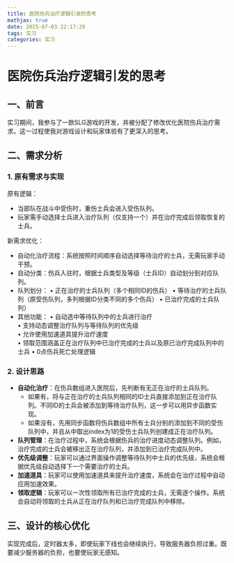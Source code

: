 ```yaml
---
title: 医院伤兵治疗逻辑引发的思考
mathjax: true
date: 2025-07-03 22:17:29
tags: 实习
categories: 实习
---
```


# 医院伤兵治疗逻辑引发的思考

## 一、前言
实习期间，我参与了一款SLG游戏的开发，并被分配了修改优化医院伤兵治疗需求。这一过程使我对游戏设计和玩家体验有了更深入的思考。

## 二、需求分析

### 1. 原有需求与实现
原有逻辑：
- 当部队在战斗中受伤时，重伤士兵会进入受伤队列。
- 玩家需手动选择士兵进入治疗队列（仅支持一个）并在治疗完成后领取恢复的士兵。

新需求优化：
- 自动化治疗流程：系统按照时间顺序自动选择等待治疗的士兵，无需玩家手动干预。
- 自动分类：伤兵入驻时，根据士兵类型及等级（士兵ID）自动划分到对应队列。
- 队列划分：
    • 正在治疗的士兵队列（多个相同ID的伤兵）
    • 等待治疗的士兵队列（原受伤队列，多列根据ID分类不同的多个伤兵）
    • 已治疗完成的士兵队列）
- 其他功能：
    • 自动选中等待队列中的士兵进行治疗  
    • 支持动态调整治疗队列与等待队列的优先级  
    • 允许使用加速道具提升治疗速度  
    • 领取范围涵盖正在治疗队列中已治疗完成的士兵以及原已治疗完成队列中的士兵
    • 0点伤兵死亡处理逻辑
### 2. 设计思路
- **自动化治疗**：在伤兵数组进入医院后，先判断有无正在治疗的士兵队列。
    - 如果有，将与正在治疗的士兵队列相同的ID士兵直接添加到正在治疗队列。不同ID的士兵会被添加到等待治疗队列，这一步可以用异步函数实现。
    - 如果没有，先用同步函数将伤兵数组中所有士兵分别的添加到不同的受伤队列中，并且从中取出index为1的受伤士兵队列创建成正在治疗队列。
- **队列管理**：在治疗过程中，系统会根据伤兵的治疗进度动态调整队列。例如，治疗完成的士兵会被移出正在治疗队列，并添加到已治疗完成队列中。
- **优先级调整**：玩家可以通过界面操作调整等待队列中士兵的优先级，系统会根据优先级自动选择下一个需要治疗的士兵。
- **加速道具**：玩家可以使用加速道具来提升治疗速度，系统会在治疗过程中自动应用加速效果。
- **领取逻辑**：玩家可以一次性领取所有已治疗完成的士兵，无需逐个操作。系统会自动将领取的士兵从正在治疗队列和已治疗完成队列中移除。


## 三、设计的核心优化
实现完成后，定时器太多，即使玩家下线也会继续执行，导致服务器负担过重。既要减少服务器的负担，也要使玩家无感知。
